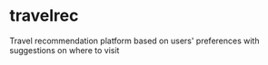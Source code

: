 # travelrec
Travel recommendation platform based on users' preferences with suggestions on where to visit
